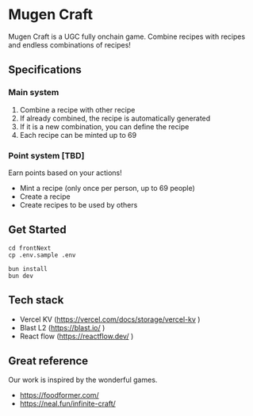 # Mugen Craft

Mugen Craft is a UGC fully onchain game. Combine recipes with recipes and endless combinations of recipes!

## Specifications

### Main system
1. Combine a recipe with other recipe
2. If already combined, the recipe is automatically generated
3. If it is a new combination, you can define the recipe
4. Each recipe can be minted up to 69

### Point system [TBD]
Earn points based on your actions!
- Mint a recipe (only once per person, up to 69 people)
- Create a recipe
- Create recipes to be used by others

## Get Started

```
cd frontNext
cp .env.sample .env
```

```
bun install
bun dev
```

## Tech stack
- Vercel KV (https://vercel.com/docs/storage/vercel-kv )
- Blast L2 (https://blast.io/ )
- React flow (https://reactflow.dev/ )

## Great reference
Our work is inspired by the wonderful games.

- https://foodformer.com/ 
- https://neal.fun/infinite-craft/
